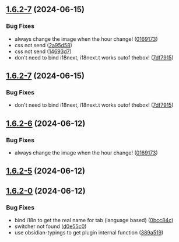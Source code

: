 ## [1.6.2-7](https://github.com/Lisandra-dev/obsidian-beautitab/compare/1.6.2-5...1.6.2-7) (2024-06-15)
### Bug Fixes

* always change the image when the hour change! ([0169173](https://github.com/Lisandra-dev/obsidian-beautitab/commit/01691732877a85f72e9b458dc09bfe94c641933d))
* css not send ([2a95d58](https://github.com/Lisandra-dev/obsidian-beautitab/commit/2a95d583e7d984d994fcea84323a8b0d4c694cd3))
* css not send ([14693d7](https://github.com/Lisandra-dev/obsidian-beautitab/commit/14693d7def1c1664b7aac0c400bb49e57f99d3b2))
* don't need to bind i18next, i18next.t works outof thebox! ([7df7915](https://github.com/Lisandra-dev/obsidian-beautitab/commit/7df79154f33a4b3f3835f69cd037fb623a72266c))

## [1.6.2-7](https://github.com/Lisandra-dev/obsidian-beautitab/compare/1.6.2-6...1.6.2-7) (2024-06-15)
### Bug Fixes

* don't need to bind i18next, i18next.t works outof thebox! ([7df7915](https://github.com/Lisandra-dev/obsidian-beautitab/commit/7df79154f33a4b3f3835f69cd037fb623a72266c))

## [1.6.2-6](https://github.com/Lisandra-dev/obsidian-beautitab/compare/1.6.2-5...1.6.2-6) (2024-06-12)
### Bug Fixes

* always change the image when the hour change! ([0169173](https://github.com/Lisandra-dev/obsidian-beautitab/commit/01691732877a85f72e9b458dc09bfe94c641933d))

## [1.6.2-5](https://github.com/Lisandra-dev/obsidian-beautitab/compare/1.6.2-0...1.6.2-5) (2024-06-12)

## [1.6.2-0](https://github.com/Lisandra-dev/obsidian-beautitab/compare/1.6.2-3...1.6.2-0) (2024-06-12)
### Bug Fixes

* bind i18n to get the real name for tab (language based) ([0bcc84c](https://github.com/Lisandra-dev/obsidian-beautitab/commit/0bcc84cef77ab6d02475584eb7304aeacdd8e4bf))
* switcher not found ([d0e55c0](https://github.com/Lisandra-dev/obsidian-beautitab/commit/d0e55c0575c73112a7e4c67fa6c1d4001152de68))
* use obsidian-typings to get plugin internal function ([389a519](https://github.com/Lisandra-dev/obsidian-beautitab/commit/389a5199091587bf0bd1f18344ef432153d05992))